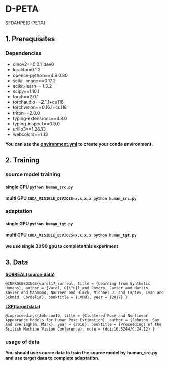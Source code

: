 # D-PETA
SFDAHPE(D-PETA)

## 1. Prerequisites

### Dependencies
- dinov2==0.0.1.dev0
- loralib==0.1.2
- opencv-python==4.9.0.80
- scikit-image==0.17.2
- scikit-learn==1.3.2
- scipy==1.10.1
- torch==2.0.1
- torchaudio==2.1.1+cu118
- torchvision==0.16.1+cu118
- triton==2.0.0
- typing-extensions==4.8.0
- typing-inspect==0.9.0
- urllib3==1.26.13
- webcolors==1.13

**You can use the [environment.yml](https://github.com/pvbvcv/D-PETA/blob/main/environment.yml) to create your conda environment.**

## 2. Training
### source model training

#### single GPU  `python human_src.py`
#### multi GPU `CUDA_VISIBLE_DEVICES=x,x,x,x python human_src.py`

### adaptation

#### single GPU  `python human_tgt.py`
#### multi GPU `CUDA_VISIBLE_DEVICES=x,x,x,x python human_tgt.py`
**we use single 3090 gpu to complete this experiment**

## 3. Data
**[SURREAL(source data)]()**

`@INPROCEEDINGS{varol17_surreal,
  title = {Learning from Synthetic Humans},
  author = {Varol, G{\"u}l and Romero, Javier and Martin, Xavier and Mahmood, Naureen and Black, Michael J. and Laptev, Ivan and Schmid, Cordelia},
  booktitle = {CVPR},
  year = {2017}
}`


**[LSP(target data)](https://drive.google.com/file/d/1oXHX57tH7q-8F08sQbm8fwXJEcUWjtF9/view?usp=drive_link)**

`@inproceedings{Johnson10,
   title = {Clustered Pose and Nonlinear Appearance Models for Human Pose Estimation},
   author = {Johnson, Sam and Everingham, Mark},
   year = {2010},
   booktitle = {Proceedings of the British Machine Vision Conference},
   note = {doi:10.5244/C.24.12}
}`

### usage of data

**You should use source data to train the source model by human_src.py and use target data to complete adaptation.**
